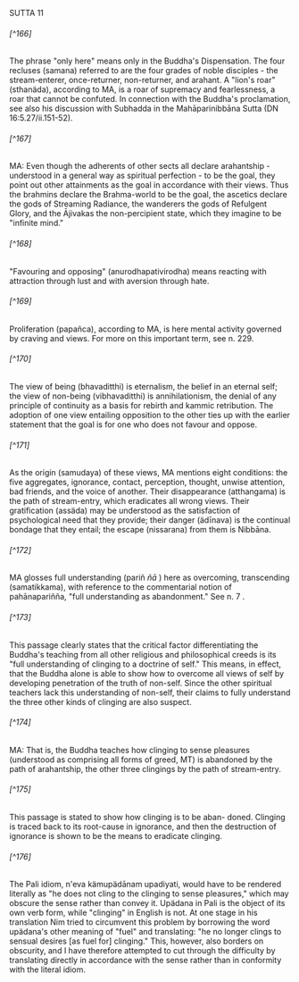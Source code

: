 SUTTA 11

###### [^166]
The phrase "only here" means only in the Buddha's Dispensation. The four recluses (samana) referred to are the four grades of noble disciples - the stream-enterer, once-returner, non-returner, and arahant. A "lion's roar" (sthanäda), according to MA, is a roar of supremacy and fearlessness, a roar that cannot be confuted. In connection with the Buddha's proclamation, see also his discussion with Subhadda in the Mahāparinibbāna Sutta (DN 16:5.27/ii.151-52).

###### [^167]
MA: Even though the adherents of other sects all declare arahantship - understood in a general way as spiritual perfection - to be the goal, they point out other attainments as the goal in accordance with their views. Thus the brahmins declare the Brahma-world to be the goal, the ascetics declare the gods of Streaming Radiance, the wanderers the gods of Refulgent Glory, and the Ājivakas the non-percipient state, which they imagine to be "infinite mind."

###### [^168]
"Favouring and opposing" (anurodhapativirodha) means reacting with attraction through lust and with aversion through hate.

###### [^169]
Proliferation (papañca), according to MA, is here mental activity governed by craving and views. For more on this important term, see n. 229.

###### [^170]
The view of being (bhavaditthi) is eternalism, the belief in an eternal self; the view of non-being (vibhavaditthi) is annihilationism, the denial of any principle of continuity as a basis for rebirth and kammic retribution. The adoption of one view entailing opposition to the other ties up with the earlier statement that the goal is for one who does not favour and oppose.

###### [^171]
As the origin (samudaya) of these views, MA mentions eight conditions: the five aggregates, ignorance, contact, perception, thought, unwise attention, bad friends, and the voice of another. Their disappearance (atthangama) is the path of stream-entry, which eradicates all wrong views. Their gratification (assäda) may be understood as the satisfaction of psychological need that they provide; their danger (ädīnava) is the continual bondage that they entail; the escape (nissarana) from them is Nibbāna.

###### [^172]
MA glosses full understanding (pariñ $\tilde{n} \bar{a}$ ) here as overcoming, transcending (samatikkama), with reference to the commentarial notion of pahānapariñña, "full understanding as abandonment." See n. 7 .

###### [^173]
This passage clearly states that the critical factor differentiating the Buddha's teaching from all other religious and philosophical creeds is its "full understanding of clinging to a doctrine of self." This means, in effect, that the Buddha alone is able to show how to overcome all views of self by developing penetration of the truth of non-self. Since the other spiritual teachers lack this understanding of non-self, their claims to fully understand the three other kinds of clinging are also suspect.

###### [^174]
MA: That is, the Buddha teaches how clinging to sense pleasures (understood as comprising all forms of greed, MT) is abandoned by the path of arahantship, the other three clingings by the path of stream-entry.

###### [^175]
This passage is stated to show how clinging is to be aban-
doned. Clinging is traced back to its root-cause in ignorance, and then the destruction of ignorance is shown to be the means to eradicate clinging.

###### [^176]
The Pali idiom, n'eva kämupädānam upadiyati, would have to be rendered literally as "he does not cling to the clinging to sense pleasures," which may obscure the sense rather than convey it. Upädana in Pali is the object of its own verb form, while "clinging" in English is not. At one stage in his translation Nim tried to circumvent this problem by borrowing the word upädana's other meaning of "fuel" and translating: "he no longer clings to sensual desires [as fuel for] clinging." This, however, also borders on obscurity, and I have therefore attempted to cut through the difficulty by translating directly in accordance with the sense rather than in conformity with the literal idiom.

